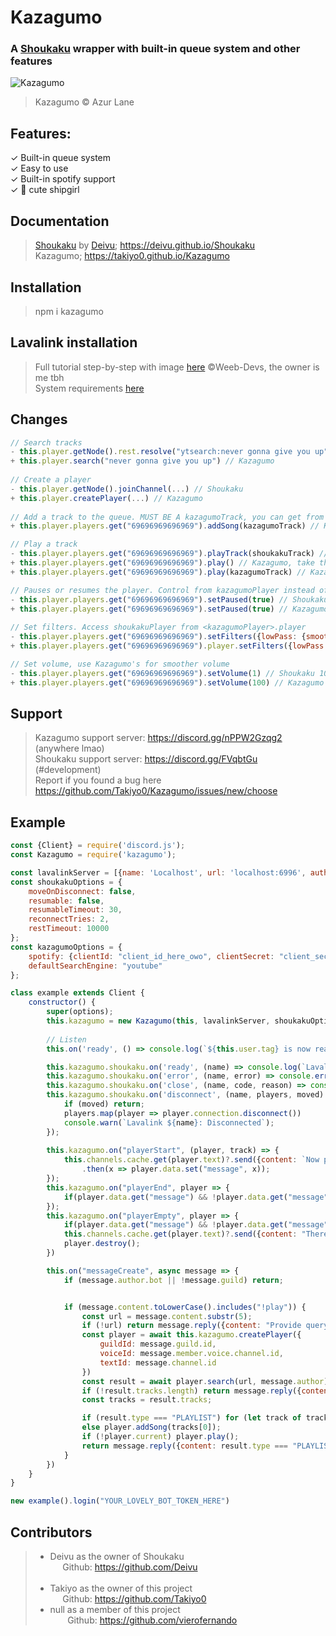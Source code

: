# Kazagumo

### A [Shoukaku](https://github.com/Deivu/Shoukaku) wrapper with built-in queue system and other features

![Kazagumo](https://i.imgur.com/jfVSvHj.png)
> Kazagumo © Azur Lane

## Features:

✓ Built-in queue system  
✓ Easy to use  
✓ Built-in spotify support  
✓ 💖 cute shipgirl

## Documentation

> [Shoukaku](https://github.com/Deivu/Shoukaku) by [Deivu](https://github.com/Deivu);  https://deivu.github.io/Shoukaku   
> Kazagumo; https://takiyo0.github.io/Kazagumo

## Installation

> npm i kazagumo

## Lavalink installation

> Full tutorial step-by-step with image [here](https://github.com/Weeb-Devs/Laffey/blob/main/readme/LAVALINK_INSTALLATION.md) ©Weeb-Devs, the owner is me tbh   
> System requirements [here](https://github.com/freyacodes/Lavalink#requirements)

## Changes
```javascript
// Search tracks
- this.player.getNode().rest.resolve("ytsearch:never gonna give you up") // Shoukaku
+ this.player.search("never gonna give you up") // Kazagumo
    
// Create a player
- this.player.getNode().joinChannel(...) // Shoukaku
+ this.player.createPlayer(...) // Kazagumo
    
// Add a track to the queue. MUST BE A kazagumoTrack, you can get from <kazagumoPlayer>.search()
+ this.player.players.get("69696969696969").addSong(kazagumoTrack) // Kazagumo

// Play a track
- this.player.players.get("69696969696969").playTrack(shoukakuTrack) // Shoukaku
+ this.player.players.get("69696969696969").play() // Kazagumo, take the first song on queue
+ this.player.players.get("69696969696969").play(kazagumoTrack) // Kazagumo, will unshift current song and forceplay this song

// Pauses or resumes the player. Control from kazagumoPlayer instead of shoukakuPlayer
- this.player.players.get("69696969696969").setPaused(true) // Shoukaku
+ this.player.players.get("69696969696969").setPaused(true) // Kazagumo
    
// Set filters. Access shoukakuPlayer from <kazagumoPlayer>.player
- this.player.players.get("69696969696969").setFilters({lowPass: {smoothing: 2}}) // Shoukaku
+ this.player.players.get("69696969696969").player.setFilters({lowPass: {smoothing: 2}}) // Kazagumo

// Set volume, use Kazagumo's for smoother volume
- this.player.players.get("69696969696969").setVolume(1) // Shoukaku 100% volume
+ this.player.players.get("69696969696969").setVolume(100) // Kazagumo 100% volume
```

## Support
> Kazagumo support server: https://discord.gg/nPPW2Gzqg2 (anywhere lmao)   
> Shoukaku support server: https://discord.gg/FVqbtGu (#development)   
> Report if you found a bug here https://github.com/Takiyo0/Kazagumo/issues/new/choose

## Example

```javascript
const {Client} = require('discord.js');
const Kazagumo = require('kazagumo');

const lavalinkServer = [{name: 'Localhost', url: 'localhost:6996', auth: 'you_weeb_indeed', secure: false}];
const shoukakuOptions = {
    moveOnDisconnect: false,
    resumable: false,
    resumableTimeout: 30,
    reconnectTries: 2,
    restTimeout: 10000
};
const kazagumoOptions = {
    spotify: {clientId: "client_id_here_owo", clientSecret: "client_secret_here_owo"},
    defaultSearchEngine: "youtube"
};

class example extends Client {
    constructor() {
        super(options);
        this.kazagumo = new Kazagumo(this, lavalinkServer, shoukakuOptions, kazagumoOptions);
        
        // Listen
        this.on('ready', () => console.log(`${this.user.tag} is now ready!`));

        this.kazagumo.shoukaku.on('ready', (name) => console.log(`Lavalink ${name}: Ready!`));
        this.kazagumo.shoukaku.on('error', (name, error) => console.error(`Lavalink ${name}: Error Caught,`, error));
        this.kazagumo.shoukaku.on('close', (name, code, reason) => console.warn(`Lavalink ${name}: Closed, Code ${code}, Reason ${reason || 'No reason'}`));
        this.kazagumo.shoukaku.on('disconnect', (name, players, moved) => {
            if (moved) return;
            players.map(player => player.connection.disconnect())
            console.warn(`Lavalink ${name}: Disconnected`);
        });
        
        this.kazagumo.on("playerStart", (player, track) => {
            this.channels.cache.get(player.text)?.send({content: `Now playing ${track.title} by ${track.author} [<@!${track.requester}>]`})
                .then(x => player.data.set("message", x));
        });
        this.kazagumo.on("playerEnd", player => {
            if(player.data.get("message") && !player.data.get("message").deleted) player.data.get("message").delete().catch(() => null);
        });
        this.kazagumo.on("playerEmpty", player => {
            if(player.data.get("message") && !player.data.get("message").deleted) player.data.get("message").delete().catch(() => null);
            this.channels.cache.get(player.text)?.send({content: "There's no queue left"});
            player.destroy();
        })

        this.on("messageCreate", async message => {
            if (message.author.bot || !message.guild) return;


            if (message.content.toLowerCase().includes("!play")) {
                const url = message.content.substr(5);
                if (!url) return message.reply({content: "Provide query"});
                const player = await this.kazagumo.createPlayer({
                    guildId: message.guild.id,
                    voiceId: message.member.voice.channel.id,
                    textId: message.channel.id
                })
                const result = await player.search(url, message.author);
                if (!result.tracks.length) return message.reply({content: "No result was found"})
                const tracks = result.tracks;

                if (result.type === "PLAYLIST") for (let track of tracks) player.addSong(track);
                else player.addSong(tracks[0]);
                if (!player.current) player.play();
                return message.reply({content: result.type === "PLAYLIST" ? `Queued ${tracks.length} from ${result.playlistName}` : `Queued ${tracks[0].title}`})
            }
        })
    }
}

new example().login("YOUR_LOVELY_BOT_TOKEN_HERE")
```

## Contributors
> - Deivu as the owner of Shoukaku   
>   &nbsp;&nbsp;&nbsp;&nbsp; Github: https://github.com/Deivu    
>   &nbsp;
> - Takiyo as the owner of this project   
>   &nbsp;&nbsp;&nbsp;&nbsp; Github: https://github.com/Takiyo0
> - null as a member of this project  
>   &nbsp;
>   &nbsp;&nbsp;&nbsp;&nbsp; Github: https://github.com/vierofernando
